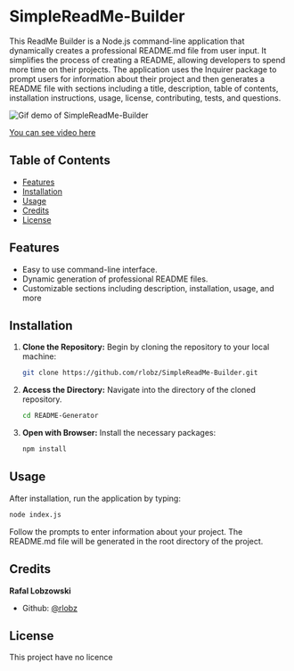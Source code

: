 # SimpleReadMe-Builder

This ReadMe Builder is a Node.js command-line application that dynamically creates a professional README.md file from user input. It simplifies the process of creating a README, allowing developers to spend more time on their projects. The application uses the Inquirer package to prompt users for information about their project and then generates a README file with sections including a title, description, table of contents, installation instructions, usage, license, contributing, tests, and questions.


![Gif demo of SimpleReadMe-Builder](./Gif/SimpleReadMe-Builder%20presentation.gif)


[You can see video here](https://drive.google.com/file/d/1heGk154sayR-njNs4QQrDEOa7v8RxGog/view)


## Table of Contents

- [Features](#features)
- [Installation](#installation)
- [Usage](#usage)
- [Credits](#credits)
- [License](#license)

## Features

- Easy to use command-line interface.
- Dynamic generation of professional README files.
- Customizable sections including description, installation, usage, and more

## Installation

1. **Clone the Repository:** Begin by cloning the repository to your local machine:

    ```bash
    git clone https://github.com/rlobz/SimpleReadMe-Builder.git
    ```

2. **Access the Directory:** Navigate into the directory of the cloned repository.
  
    ```bash
    cd README-Generator
    ```

3. **Open with Browser:** Install the necessary packages:

    ```bash
    npm install
    ```


## Usage

After installation, run the application by typing:

```bash
node index.js
```

Follow the prompts to enter information about your project. The README.md file will be generated in the root directory of the project.


## Credits

**Rafal Lobzowski**
- Github: [@rlobz](https://github.com/rlobz)


## License

This project have no licence